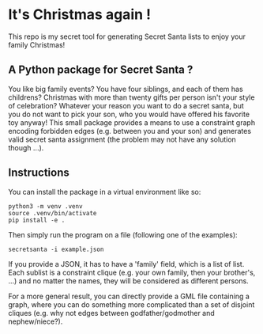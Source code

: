# It's Christmas again !

This repo is my secret tool for generating Secret Santa lists to enjoy your family Christmas!

## A Python package for Secret Santa ?
You like big family events? You have four siblings, and each of them has childrens? Christmas with more than twenty gifts per person isn't your style of celebration? Whatever your reason you want to do a secret santa, but you do not want to pick your son, who you would have offered his favorite toy anyway! This small package provides a means to use a constraint graph encoding forbidden edges (e.g. between you and your son) and generates valid secret santa assignment (the problem may not have any solution though  ...).

## Instructions
You can install the package in a virtual environment like so:
```
python3 -m venv .venv
source .venv/bin/activate
pip install -e .
```
Then simply run the program on a file (following one of the examples):
```
secretsanta -i example.json
```

If you provide a JSON, it has to have a 'family' field, which is a list of list. Each sublist is a constraint clique (e.g. your own family, then your brother's, ...) and no matter the names, they will be considered as different persons. 

For a more general result, you can directly provide a GML file containing a graph, where you can do something more complicated than a set of disjoint cliques (e.g. why not edges between godfather/godmother and nephew/niece?).